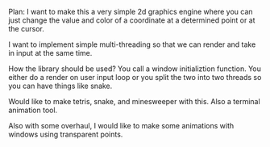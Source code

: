 Plan:
I want to make this a very simple 2d graphics engine where you can just change the
value and color of a coordinate at a determined point or at the cursor.

I want to implement simple multi-threading so that we can render and take in input at the same time.

How the library should be used?
You call a window initializtion function.
You either do a render on user input loop or you split the two into two threads so you can have things
like snake.

Would like to make tetris, snake, and minesweeper with this. Also a terminal animation tool.

Also with some overhaul, I would like to make some animations with windows using transparent points.
